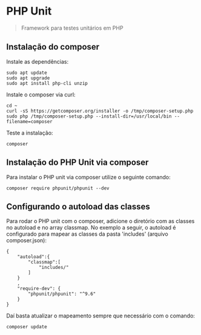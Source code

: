 # PHP Unit

> Framework para testes unitários em PHP

## Instalação do composer

Instale as dependências:

```
sudo apt update
sudo apt upgrade
sudo apt install php-cli unzip
```

Instale o composer via curl:

```
cd ~
curl -sS https://getcomposer.org/installer -o /tmp/composer-setup.php
sudo php /tmp/composer-setup.php --install-dir=/usr/local/bin --filename=composer
```

Teste a instalação:

```
composer
```

## Instalação do PHP Unit via composer

Para instalar o PHP unit via composer utilize o seguinte comando:

```
composer require phpunit/phpunit --dev
```

## Configurando o autoload das classes

Para rodar o PHP unit com o composer, adicione o diretório com as classes no autoload e no array classmap.
No exemplo a seguir, o autoload é configurado para mapear as classes da pasta 'includes' (arquivo composer.json):

```
{
    "autoload":{
        "classmap":[
            "includes/"
        ]
    }
    ,
    "require-dev": {
        "phpunit/phpunit": "^9.6"
    }
}
```

Daí basta atualizar o mapeamento sempre que necessário com o comando:

```
composer update
```


